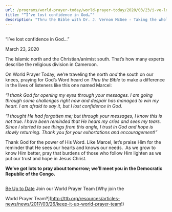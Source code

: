 ```yaml
---
url: /programs/world-prayer-today/world-prayer-today/2020/03/23/i-ve-lost-confidence-in-god
title: "“I’ve lost confidence in God…”"
description: "Thru the Bible with Dr. J. Vernon McGee - Taking the whole Word to the whole world"
---
```







## 
 “I’ve lost confidence in God…”


March 23, 2020




The Islamic north and the Christian/animist south. That’s how many experts describe the religious division in Cameroon. 


On World Prayer Today, we’re traveling the north *and* the south on our knees, praying for God’s Word heard on *Thru the Bible* to make a difference in the lives of listeners like this one named Marcel:


*“I thank God for opening my eyes through your messages. I am going through some challenges right now and despair has managed to win my heart. I am afraid to say it, but I lost confidence in God.*


*“I thought He had forgotten me; but through your messages, I know this is not true. I have been reminded that He hears my cries and sees my tears. Since I started to see things from this angle, I trust in God and hope is slowly returning. Thank you for your exhortations and encouragement!”*


Thank God for the power of His Word. Like Marcel, let’s praise Him for the reminder that He sees our hearts and knows our needs.  As we grow to know Him better, pray that burdens of those who follow Him lighten as we put our trust and hope in Jesus Christ.


**We’ve got lots to pray about tomorrow; we’ll meet you in the Democratic Republic of the Congo.**







## 




[Be Up to Date](http://feeds.feedburner.com/WorldPrayerToday "World Prayer Today RSS Feed")
Join our World Prayer Team
[Why join the  

World Prayer Team?](http://ttb.org/resources/articles-news/news/2017/03/26/keep-it-up-world-prayer-team!)




